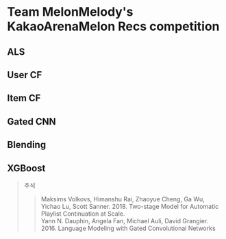 # Team MelonMelody's KakaoArenaMelon Recs competition

## ALS

## User CF

## Item CF

## Gated CNN

## Blending

## XGBoost

> 주석
>> Maksims Volkovs, Himanshu Rai, Zhaoyue Cheng, Ga Wu, Yichao Lu, Scott Sanner. 2018. Two-stage Model for Automatic Playlist Continuation at Scale.  
>> Yann N. Dauphin, Angela Fan, Michael Auli, David Grangier. 2016. Language Modeling with Gated Convolutional Networks
